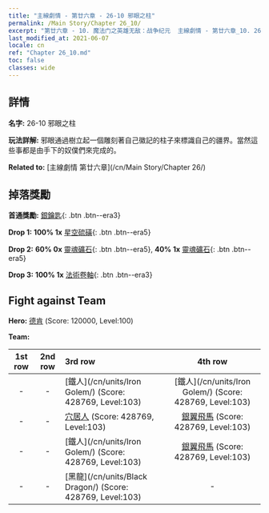 ```yaml
---
title: "主線劇情 - 第廿六章 - 26-10 邪眼之柱"
permalink: /Main Story/Chapter 26_10/
excerpt: "第廿六章 - 10. 魔法门之英雄无敌：战争纪元  主線劇情 - 第廿六章_10. 26-10 邪眼之柱"
last_modified_at: 2021-06-07
locale: cn
ref: "Chapter 26_10.md"
toc: false
classes: wide
---
```


## 詳情

 **名字:** 26-10 邪眼之柱

 **玩法詳解:** 邪眼通過樹立起一個雕刻著自己徽記的柱子來標識自己的疆界。當然這些事都是由手下的奴僕們來完成的。

 **Related to:** [主線劇情 第廿六章](/cn/Main Story/Chapter 26/)

## 掉落獎勵

 **首通獎勵:** [銀鑰匙](/cn/Items/con_693/){: .btn .btn--era3}

 **Drop 1:** **100% 1x** [星空硫磺](/cn/Items/mat_92/){: .btn .btn--era5}

 **Drop 2:** **60% 0x** [靈魂礦石](/cn/Items/mat_82/){: .btn .btn--era5}, **40% 1x** [靈魂礦石](/cn/Items/mat_82/){: .btn .btn--era5}

 **Drop 3:** **100% 1x** [法術卷軸](/cn/Items/con_694/){: .btn .btn--era3}


## Fight against Team
 **Hero:** [德肯](/cn/heroes/Dracon/) (Score: 120000, Level:100)

 **Team:**


  | 1st row | 2nd row | 3rd row | 4th row |
  |:----:|:----:|:----|:----:|
  | - | - | [鐵人](/cn/units/Iron Golem/) (Score: 428769, Level:103)  | [鐵人](/cn/units/Iron Golem/) (Score: 428769, Level:103)  |
  | - | - | [穴居人](/cn/units/Troglodyte/) (Score: 428769, Level:103)  | [銀翼飛馬](/cn/units/Pegasus/) (Score: 428769, Level:103)  |
  | - | - | [鐵人](/cn/units/Iron Golem/) (Score: 428769, Level:103)  | [銀翼飛馬](/cn/units/Pegasus/) (Score: 428769, Level:103)  |
  | - | - | [黑龍](/cn/units/Black Dragon/) (Score: 428769, Level:103)  | - |


